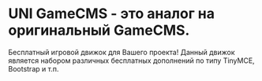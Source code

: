 # UNI GameCMS - это аналог на оригинальный GameCMS.
Бесплатный игровой движок для Вашего проекта!
Данный движок является набором различных бесплатных дополнений по типу TinyMCE, Bootstrap и т.п.
